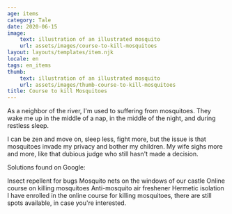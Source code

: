 ```yaml
---
age: items
category: Tale
date: 2020-06-15
image:
    text: illustration of an illustrated mosquito
    url: assets/images/course-to-kill-mosquitoes
layout: layouts/templates/item.njk
locale: en
tags: en_items
thumb:
    text: illustration of an illustrated mosquito
    url: assets/images/thumb-course-to-kill-mosquitoes
title: Course to kill Mosquitoes
---
```



As a neighbor of the river, I'm used to suffering from mosquitoes. They wake me up in the middle of a nap, in the middle of the night, and during restless sleep.

I can be zen and move on, sleep less, fight more, but the issue is that mosquitoes invade my privacy and bother my children. My wife sighs more and more, like that dubious judge who still hasn't made a decision.

Solutions found on Google:

Insect repellent for bugs
Mosquito nets on the windows of our castle
Online course on killing mosquitoes
Anti-mosquito air freshener
Hermetic isolation
I have enrolled in the online course for killing mosquitoes, there are still spots available, in case you're interested.
